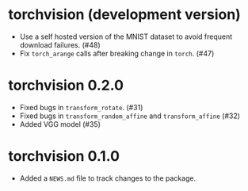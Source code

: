 # torchvision (development version)

- Use a self hosted version of the MNIST dataset to avoid frequent download failures. (#48)
- Fix `torch_arange` calls after breaking change in `torch`. (#47)

# torchvision 0.2.0

* Fixed bugs in `transform_rotate`. (#31)
* Fixed bugs in `transform_random_affine` and `transform_affine` (#32)
* Added VGG model (#35)

# torchvision 0.1.0

* Added a `NEWS.md` file to track changes to the package.
